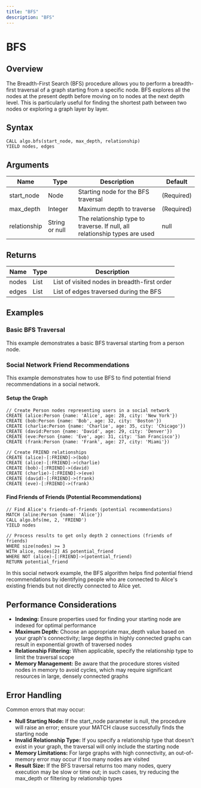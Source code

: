 ```yaml
---
title: "BFS"
description: "BFS"
---
```


# BFS

## Overview

The Breadth-First Search (BFS) procedure allows you to perform a breadth-first traversal of a graph starting from a specific node.
BFS explores all the nodes at the present depth before moving on to nodes at the next depth level.
This is particularly useful for finding the shortest path between two nodes or exploring a graph layer by layer.

## Syntax

```
CALL algo.bfs(start_node, max_depth, relationship)
YIELD nodes, edges
```

## Arguments

| Name         | Type           | Description                                                                 | Default    |
|--------------|----------------|-----------------------------------------------------------------------------|------------|
| start_node   | Node           | Starting node for the BFS traversal                                         | (Required) |
| max_depth    | Integer        | Maximum depth to traverse                                                   | (Required) |
| relationship | String or null | The relationship type to traverse. If null, all relationship types are used | null       |

## Returns

| Name  | Type | Description                                  |
|-------|------|----------------------------------------------|
| nodes | List | List of visited nodes in breadth-first order |
| edges | List | List of edges traversed during the BFS       |

## Examples

### Basic BFS Traversal

This example demonstrates a basic BFS traversal starting from a person node.


### Social Network Friend Recommendations

This example demonstrates how to use BFS to find potential friend recommendations in a social network.

#### Setup the Graph

```
// Create Person nodes representing users in a social network
CREATE (alice:Person {name: 'Alice', age: 28, city: 'New York'})
CREATE (bob:Person {name: 'Bob', age: 32, city: 'Boston'})
CREATE (charlie:Person {name: 'Charlie', age: 35, city: 'Chicago'})
CREATE (david:Person {name: 'David', age: 29, city: 'Denver'})
CREATE (eve:Person {name: 'Eve', age: 31, city: 'San Francisco'})
CREATE (frank:Person {name: 'Frank', age: 27, city: 'Miami'})

// Create FRIEND relationships
CREATE (alice)-[:FRIEND]->(bob)
CREATE (alice)-[:FRIEND]->(charlie)
CREATE (bob)-[:FRIEND]->(david)
CREATE (charlie)-[:FRIEND]->(eve)
CREATE (david)-[:FRIEND]->(frank)
CREATE (eve)-[:FRIEND]->(frank)
```

#### Find Friends of Friends (Potential Recommendations)

```
// Find Alice's friends-of-friends (potential recommendations)
MATCH (aline:Person {name: 'Alice'})
CALL algo.bfs(me, 2, 'FRIEND')
YIELD nodes

// Process results to get only depth 2 connections (friends of friends)
WHERE size(nodes) >= 3
WITH alice, nodes[2] AS potential_friend
WHERE NOT (alice)-[:FRIEND]->(potential_friend)
RETURN potential_friend
```

In this social network example, the BFS algorithm helps find potential friend recommendations by identifying people who are connected to Alice's existing friends but not directly connected to Alice yet.


## Performance Considerations

- **Indexing:** Ensure properties used for finding your starting node are indexed for optimal performance
- **Maximum Depth:** Choose an appropriate max_depth value based on your graph's connectivity; large depths in highly connected graphs can result in exponential growth of traversed nodes
- **Relationship Filtering:** When applicable, specify the relationship type to limit the traversal scope
- **Memory Management:** Be aware that the procedure stores visited nodes in memory to avoid cycles, which may require significant resources in large, densely connected graphs

## Error Handling

Common errors that may occur:

- **Null Starting Node:** If the start_node parameter is null, the procedure will raise an error; ensure your MATCH clause successfully finds the starting node
- **Invalid Relationship Type:** If you specify a relationship type that doesn't exist in your graph, the traversal will only include the starting node
- **Memory Limitations:** For large graphs with high connectivity, an out-of-memory error may occur if too many nodes are visited
- **Result Size:** If the BFS traversal returns too many nodes, query execution may be slow or time out; in such cases, try reducing the max_depth or filtering by relationship types
